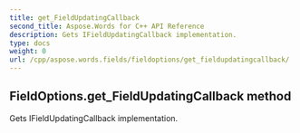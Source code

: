 ```yaml
---
title: get_FieldUpdatingCallback
second_title: Aspose.Words for C++ API Reference
description: Gets IFieldUpdatingCallback implementation. 
type: docs
weight: 0
url: /cpp/aspose.words.fields/fieldoptions/get_fieldupdatingcallback/
---
```

## FieldOptions.get_FieldUpdatingCallback method


Gets IFieldUpdatingCallback implementation. 


